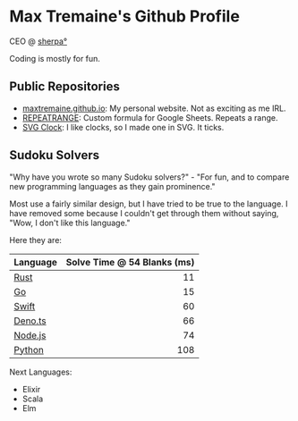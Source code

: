 Max Tremaine's Github Profile
=============================

CEO @ [sherpa°](https://www.joinsherpa.com)

Coding is mostly for fun.

Public Repositories
-------------------

- [maxtremaine.github.io](https://github.com/maxtremaine/maxtremaine.github.io): My personal website. Not as exciting as me IRL.
- [REPEATRANGE](https://github.com/maxtremaine/REPEATRANGE): Custom formula for Google Sheets. Repeats a range.
- [SVG Clock](https://github.com/maxtremaine/svg-clock): I like clocks, so I made one in SVG. It ticks.

Sudoku Solvers
--------------

"Why have you wrote so many Sudoku solvers?" - "For fun, and to compare new programming languages as they gain prominence."

Most use a fairly similar design, but I have tried to be true to the language. I have removed some because I couldn't get through them without saying, "Wow, I don't like this language."

Here they are:

|Language                                                      | Solve Time @ 54 Blanks (ms) |
|:------------------------------------------------------------ | ---------------------------:|
| [Rust](https://github.com/maxtremaine/sudoku_solver)         |                          11 |
| [Go](https://github.com/maxtremaine/sudoku_solver.go.git)    |                          15 |
| [Swift](https://github.com/maxtremaine/sudokuSolver.swift)   |                          60 |
| [Deno.ts](https://github.com/maxtremaine/sudokuSolver.ts)    |                          66 |
| [Node.js](https://github.com/maxtremaine/sudokuSolver.js)    |                          74 |
| [Python](https://github.com/maxtremaine/sudoku_solver.py)    |                         108 |

Next Languages:

- Elixir
- Scala
- Elm
